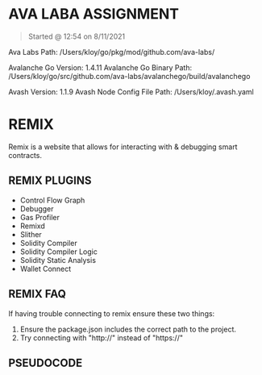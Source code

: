 # AVA LABA ASSIGNMENT

>Started @ 12:54 on 8/11/2021

Ava Labs Path: /Users/kloy/go/pkg/mod/github.com/ava-labs/

Avalanche Go Version: 1.4.11
Avalanche Go Binary Path: /Users/kloy/go/src/github.com/ava-labs/avalanchego/build/avalanchego

Avash Version: 1.1.9
Avash Node Config File Path: /Users/kloy/.avash.yaml
# REMIX

Remix is a website that allows for interacting with & debugging smart contracts.

## REMIX PLUGINS

+ Control Flow Graph
+ Debugger
+ Gas Profiler
+ Remixd
+ Slither
+ Solidity Compiler
+ Solidity Compiler Logic
+ Solidity Static Analysis
+ Wallet Connect

## REMIX FAQ

If having trouble connecting to remix ensure these two things:

1. Ensure the package.json includes the correct path to the project.
2. Try connecting with "http://" instead of "https://"

## PSEUDOCODE

